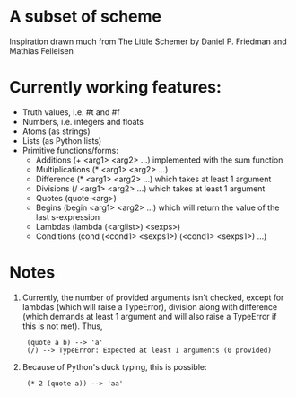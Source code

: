 # A subset of scheme #
Inspiration drawn much from The Little Schemer by Daniel P. Friedman and Mathias Felleisen

# Currently working features: #
+ Truth values, i.e. #t and #f
+ Numbers, i.e. integers and floats
+ Atoms (as strings)
+ Lists (as Python lists)
+ Primitive functions/forms:
    + Additions (+ &lt;arg1&gt; &lt;arg2&gt; ...) implemented with the sum function
    + Multiplications (\* &lt;arg1&gt; &lt;arg2&gt; ...)
    + Difference (\* &lt;arg1&gt; &lt;arg2&gt; ...) which takes at least 1 argument
    + Divisions (/ &lt;arg1&gt; &lt;arg2&gt; ...) which takes at least 1 argument
    + Quotes (quote &lt;arg&gt;)
    + Begins (begin &lt;arg1&gt; &lt;arg2&gt; ...) which will return the value of the last s-expression
    + Lambdas (lambda (&lt;arglist&gt;) &lt;sexps&gt;)
    + Conditions (cond (&lt;cond1&gt; &lt;sexps1&gt;) (&lt;cond1&gt; &lt;sexps1&gt;) ...)

# Notes #
1. Currently, the number of provided arguments isn't checked, except for lambdas (which will raise a TypeError), division along with difference (which demands at least 1 argument and will also raise a TypeError if this is not met). Thus,  

        (quote a b) --> 'a'
        (/) --> TypeError: Expected at least 1 arguments (0 provided)
2. Because of Python's duck typing, this is possible:  

        (* 2 (quote a)) --> 'aa'
